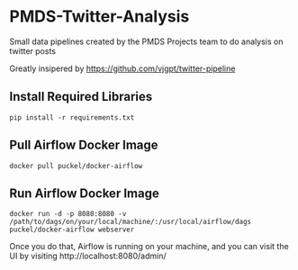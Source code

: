 # PMDS-Twitter-Analysis

Small data pipelines created by the PMDS Projects team to do analysis on twitter posts

Greatly insipered by https://github.com/vjgpt/twitter-pipeline

## Install Required Libraries
    pip install -r requirements.txt 

## Pull Airflow Docker Image
    docker pull puckel/docker-airflow

## Run Airflow Docker Image
    docker run -d -p 8080:8080 -v /path/to/dags/on/your/local/machine/:/usr/local/airflow/dags  puckel/docker-airflow webserver


Once you do that, Airflow is running on your machine, and you can visit the UI by visiting http://localhost:8080/admin/
